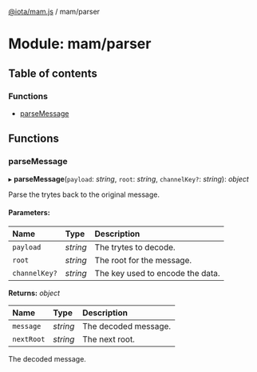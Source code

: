 [@iota/mam.js](../README.md) / mam/parser

# Module: mam/parser

## Table of contents

### Functions

- [parseMessage](mam_parser.md#parsemessage)

## Functions

### parseMessage

▸ **parseMessage**(`payload`: *string*, `root`: *string*, `channelKey?`: *string*): *object*

Parse the trytes back to the original message.

#### Parameters:

| Name | Type | Description |
| :------ | :------ | :------ |
| `payload` | *string* | The trytes to decode. |
| `root` | *string* | The root for the message. |
| `channelKey?` | *string* | The key used to encode the data. |

**Returns:** *object*

| Name | Type | Description |
| :------ | :------ | :------ |
| `message` | *string* | The decoded message. |
| `nextRoot` | *string* | The next root. |

The decoded message.
